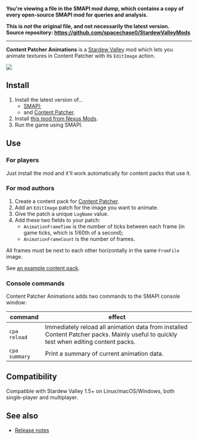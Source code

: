 **You're viewing a file in the SMAPI mod dump, which contains a copy of every open-source SMAPI mod
for queries and analysis.**

**This is _not_ the original file, and not necessarily the latest version.**  
**Source repository: https://github.com/spacechase0/StardewValleyMods**

----

**Content Patcher Animations** is a [Stardew Valley](http://stardewvalley.net/) mod which lets you
animate textures in Content Patcher with its `EditImage` action.

![](screenshot.gif)

## Install
1. Install the latest version of...
   * [SMAPI](https://smapi.io);
   * and [Content Patcher](https://www.nexusmods.com/stardewvalley/mods/1915).
2. Install [this mod from Nexus Mods](http://www.nexusmods.com/stardewvalley/mods/3853).
3. Run the game using SMAPI.

## Use
### For players
Just install the mod and it'll work automatically for content packs that use it.

### For mod authors
1. Create a content pack for [Content Patcher](https://www.nexusmods.com/stardewvalley/mods/1915).
2. Add an `EditImage` patch for the image you want to animate.
3. Give the patch a unique `LogName` value.
4. Add these two fields to your patch:
   * `AnimationFrameTime` is the number of ticks between each frame (in game ticks, which is 1/60th
     of a second);
   * `AnimationFrameCount` is the number of frames.

All frames must be next to each other horizontally in the same `FromFile` image.

See [an example content pack](https://spacechase0.com/files/sdvmod/ContentPatcherAnimationTest.zip).

### Console commands
Content Patcher Animations adds two commands to the SMAPI console window:

command      | effect
------------ | ------
`cpa reload` | Immediately reload all animation data from installed Content Patcher packs. Mainly useful to quickly test when editing content packs.
`cpa summary` | Print a summary of current animation data.

## Compatibility
Compatible with Stardew Valley 1.5+ on Linux/macOS/Windows, both single-player and multiplayer.

## See also
* [Release notes](release-notes.md)
